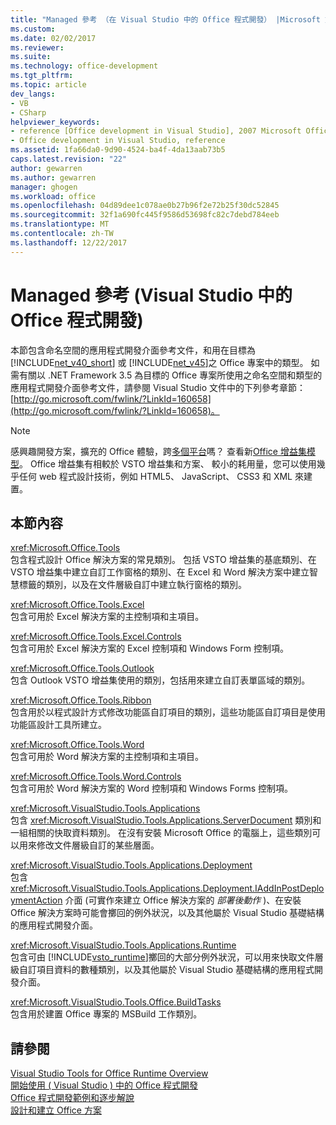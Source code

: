 ```yaml
---
title: "Managed 參考 （在 Visual Studio 中的 Office 程式開發） |Microsoft 文件"
ms.custom: 
ms.date: 02/02/2017
ms.reviewer: 
ms.suite: 
ms.technology: office-development
ms.tgt_pltfrm: 
ms.topic: article
dev_langs:
- VB
- CSharp
helpviewer_keywords:
- reference [Office development in Visual Studio], 2007 Microsoft Office system
- Office development in Visual Studio, reference
ms.assetid: 1fa66da0-9d90-4524-ba4f-4da13aab73b5
caps.latest.revision: "22"
author: gewarren
ms.author: gewarren
manager: ghogen
ms.workload: office
ms.openlocfilehash: 04d89dee1c078ae0b27b96f2e72b25f30dc52845
ms.sourcegitcommit: 32f1a690fc445f9586d53698fc82c7debd784eeb
ms.translationtype: MT
ms.contentlocale: zh-TW
ms.lasthandoff: 12/22/2017
---
```

# <a name="managed-reference-office-development-in-visual-studio"></a>Managed 參考 (Visual Studio 中的 Office 程式開發)
  本節包含命名空間的應用程式開發介面參考文件，和用在目標為 [!INCLUDE[net_v40_short](../sharepoint/includes/net-v40-short-md.md)] 或 [!INCLUDE[net_v45](../vsto/includes/net-v45-md.md)]之 Office 專案中的類型。 如需有關以 .NET Framework 3.5 為目標的 Office 專案所使用之命名空間和類型的應用程式開發介面參考文件，請參閱 Visual Studio 文件中的下列參考章節： [http://go.microsoft.com/fwlink/?LinkId=160658](http://go.microsoft.com/fwlink/?LinkId=160658)。  
  
> [!NOTE]  
>  感興趣開發方案，擴充的 Office 體驗，跨[多個平台](https://dev.office.com/add-in-availability)嗎？ 查看新[Office 增益集模型](https://dev.office.com/docs/add-ins/overview/office-add-ins)。 Office 增益集有相較於 VSTO 增益集和方案、 較小的耗用量，您可以使用幾乎任何 web 程式設計技術，例如 HTML5、 JavaScript、 CSS3 和 XML 來建置。  
  
## <a name="in-this-section"></a>本節內容  
 <xref:Microsoft.Office.Tools>  
 包含程式設計 Office 解決方案的常見類別。 包括 VSTO 增益集的基底類別、在 VSTO 增益集中建立自訂工作窗格的類別、在 Excel 和 Word 解決方案中建立智慧標籤的類別，以及在文件層級自訂中建立執行窗格的類別。  
  
 <xref:Microsoft.Office.Tools.Excel>  
 包含可用於 Excel 解決方案的主控制項和主項目。  
  
 <xref:Microsoft.Office.Tools.Excel.Controls>  
 包含可用於 Excel 解決方案的 Excel 控制項和 Windows Form 控制項。  
  
 <xref:Microsoft.Office.Tools.Outlook>  
 包含 Outlook VSTO 增益集使用的類別，包括用來建立自訂表單區域的類別。  
  
 <xref:Microsoft.Office.Tools.Ribbon>  
 包含用於以程式設計方式修改功能區自訂項目的類別，這些功能區自訂項目是使用功能區設計工具所建立。  
  
 <xref:Microsoft.Office.Tools.Word>  
 包含可用於 Word 解決方案的主控制項和主項目。  
  
 <xref:Microsoft.Office.Tools.Word.Controls>  
 包含可用於 Word 解決方案的 Word 控制項和 Windows Forms 控制項。  
  
 <xref:Microsoft.VisualStudio.Tools.Applications>  
 包含 <xref:Microsoft.VisualStudio.Tools.Applications.ServerDocument> 類別和一組相關的快取資料類別。 在沒有安裝 Microsoft Office 的電腦上，這些類別可以用來修改文件層級自訂的某些層面。  
  
 <xref:Microsoft.VisualStudio.Tools.Applications.Deployment>  
 包含 <xref:Microsoft.VisualStudio.Tools.Applications.Deployment.IAddInPostDeploymentAction> 介面 (可實作來建立 Office 解決方案的 *部署後動作* )、在安裝 Office 解決方案時可能會擲回的例外狀況，以及其他屬於 Visual Studio 基礎結構的應用程式開發介面。  
  
 <xref:Microsoft.VisualStudio.Tools.Applications.Runtime>  
 包含可由 [!INCLUDE[vsto_runtime](../vsto/includes/vsto-runtime-md.md)]擲回的大部分例外狀況，可以用來快取文件層級自訂項目資料的數種類別，以及其他屬於 Visual Studio 基礎結構的應用程式開發介面。  
  
 <xref:Microsoft.VisualStudio.Tools.Office.BuildTasks>  
 包含用於建置 Office 專案的 MSBuild 工作類別。  
  
## <a name="see-also"></a>請參閱  
 [Visual Studio Tools for Office Runtime Overview](../vsto/visual-studio-tools-for-office-runtime-overview.md)   
 [開始使用 &#40; Visual Studio &#41; 中的 Office 程式開發](../vsto/getting-started-office-development-in-visual-studio.md)   
 [Office 程式開發範例和逐步解說](../vsto/office-development-samples-and-walkthroughs.md)   
 [設計和建立 Office 方案](../vsto/designing-and-creating-office-solutions.md)  
  
  